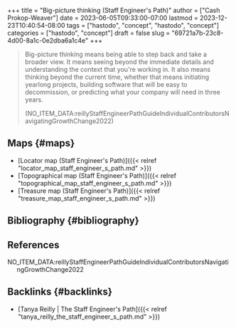 +++
title = "Big-picture thinking (Staff Engineer's Path)"
author = ["Cash Prokop-Weaver"]
date = 2023-06-05T09:33:00-07:00
lastmod = 2023-12-23T10:40:54-08:00
tags = ["hastodo", "concept", "hastodo", "concept"]
categories = ["hastodo", "concept"]
draft = false
slug = "69721a7b-23c8-4d00-8a1c-0e2dba6a1c4e"
+++

> Big-picture thinking means being able to step back and take a broader view. It means seeing beyond the immediate details and understanding the context that you're working in. It also means thinking beyond the current time, whether that means initiating yearlong projects, building software that will be easy to decommission, or predicting what your company will need in three years.
>
> (NO_ITEM_DATA:reillyStaffEngineerPathGuideIndividualContributorsNavigatingGrowthChange2022)


## Maps {#maps}

-   [Locator map (Staff Engineer's Path)]({{< relref "locator_map_staff_engineer_s_path.md" >}})
-   [Topographical map (Staff Engineer's Path)]({{< relref "topographical_map_staff_engineer_s_path.md" >}})
-   [Treasure map (Staff Engineer's Path)]({{< relref "treasure_map_staff_engineer_s_path.md" >}})


## Bibliography {#bibliography}

## References

<style>.csl-entry{text-indent: -1.5em; margin-left: 1.5em;}</style><div class="csl-bib-body">
  <div class="csl-entry">NO_ITEM_DATA:reillyStaffEngineerPathGuideIndividualContributorsNavigatingGrowthChange2022</div>
</div>



## Backlinks {#backlinks}

-   [Tanya Reilly | The Staff Engineer's Path]({{< relref "tanya_reilly_the_staff_engineer_s_path.md" >}})
